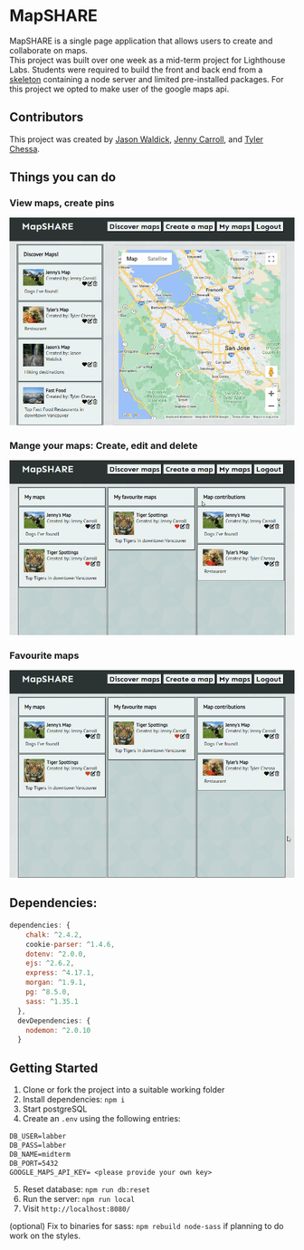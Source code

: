 # MapSHARE
MapSHARE is a single page application that allows users to create and collaborate on maps.\
This project was built over one week as a mid-term project for Lighthouse Labs. Students were required to build the front and back end from a [skeleton](https://github.com/lighthouse-labs/node-skeleton) containing a node server and limited pre-installed packages. For this project we opted to make user of the google maps api.

## Contributors
This project was created by [Jason Waldick](https://github.com/Jason-Wall), [Jenny Carroll](https://github.com/JennyCarroll), and [Tyler Chessa](https://github.com/tylerchessa).

## Things you can do

### View maps, create pins

<img src=https://github.com/Jason-Wall/lhl-midterm/blob/master/documents/01_view_maps.gif/>

### Mange your maps: Create, edit and delete

<img src=https://github.com/Jason-Wall/lhl-midterm/blob/master/documents/02_map_crud.gif/>

### Favourite maps

<img src=https://github.com/Jason-Wall/lhl-midterm/blob/master/documents/03_fav_maps.gif/>


## Dependencies:
``` js
dependencies: {
    chalk: ^2.4.2,
    cookie-parser: ^1.4.6,
    dotenv: ^2.0.0,
    ejs: ^2.6.2,
    express: ^4.17.1,
    morgan: ^1.9.1,
    pg: ^8.5.0,
    sass: ^1.35.1
  },
  devDependencies: {
    nodemon: ^2.0.10
  }
  ```

## Getting Started
1. Clone or fork the project into a suitable working folder
2. Install dependencies: `npm i`
4. Start postgreSQL
3. Create an `.env` using the following entries:
```DB_HOST=localhost
DB_USER=labber
DB_PASS=labber
DB_NAME=midterm
DB_PORT=5432
GOOGLE_MAPS_API_KEY= <please provide your own key>
```
5. Reset database: `npm run db:reset`
7. Run the server: `npm run local`
8. Visit `http://localhost:8080/`

(optional)
Fix to binaries for sass: `npm rebuild node-sass` if planning to do work on the styles.

